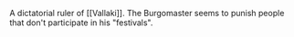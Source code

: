 A dictatorial ruler of [[Vallaki]]. The Burgomaster seems to punish people that don't participate in his "festivals".